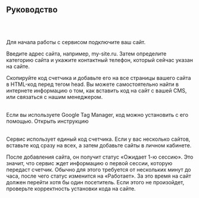 ## Руководство
<br>
<br>

Для начала работы с сервисом подключите ваш сайт.
<br>

Введите адрес сайта, например, my-site.ru. Затем определите категорию сайта и укажите контактный телефон, который сейчас указан на сайте.
<br>

Скопируйте код счетчика и добавьте его на все страницы вашего сайта в HTML-код перед тегом head. Вы можете самостоятельно найти в интернете информацию о том, как вставить код на сайт с вашей CMS, или связаться с нашим менеджером.
<br>
<br>

<Alert>Если вы используете Google Tag Manager, код можно установить с его помощью. <OnboardingLink to="/sites/gtm.md">Открыть инструкцию</OnboardingLink></Alert>
<br>
<br>

Сервис использует единый код счетчика. Если у вас несколько сайтов, вставьте код сразу на всех, а затем добавьте сайты в личном кабинете.
<br>

После добавления сайта, он получит статус «Ожидает 1-ю сессию». Это значит, что сервис ждет информацию о первой сессии, которую передаст счетчик. Обычно для этого требуется от нескольких минут до часа, после чего статус изменится на «Работает». За это время на сайт должен перейти хотя бы один посетитель. Если этого не произойдет, проверьте корректность установки кода на сайте.